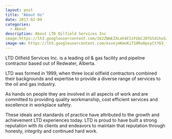 ```yaml
---
layout: post
title: "About Us"
date: 2017-02-09
categories:
  - About
description: About LTD Oilfield Services Inc 
image:https://lh3.googleusercontent.com/2b2ZWmEZXLeh4F2zFGbCJDfG5dihvGiPPQzOOj4W7vQJ1mE3DJft6ZdFKrF0u8W_f05Udu6pGnN7nLwO2grQcgwC95-vQqYb4KFTfWKnnm0Cp5dUviB0He_tU7ewTk9xQ4Fc5w=w1920
image-sm: https://lh3.googleusercontent.com/esvejmKmoKiT10Ro0pxyCt763_fG3PghU6S3r_TRoZxheV935dUcnFx43j7xy2RGrfWUoSg_AVW8gKVF5-0vXhuFjidFeG9PH7hQUed151akqTWA334lZznEXuhJrNwTWNN_KRcTim-wbmp_MecmqTyKIOdE0iRRQplxS_AYy4Ch0sAkqJ2uDHT966oUzyuKX1Mv1ajBmuNToFqT8B7glmzGL0mBvFj-A2Y2RCtHhiq4Wql8SqWK8VCXKbRg9wUGoV9pL51b7NC4EhX7a6-c0RAnjYOYGsq-c8HQsvblKLH-pgedjSItLdM-xeyhzHcd0Zd7Tcbdwi7uEGtX8XYb6VQCqHim4K4uxocufY_x4xB-sOFHQZq_g2t2bNhhUdbj3qoJGhDc3TmZRgQVCU1qTDXG9KjyLVxPMjqA56-XGS2jJQkJecp6g5zgFeqWuKooIZ1wrwrRZ4lCLhI_9J-nCZbRaJtXM1A95JJXlQqRiq5EiF0RbWzXpTNW4zZJvAbJ0fRRAjFTyWEoGqhK-KU6-GoM1-ZzbrqzD4sHuKPbsXZkzzCMpbm_Wfbckgt4lFuzhi4J3GlVnw-RlUTmcSOMLsQWMVW9aERycjKcxAhKK0pMAShB4XVmWw8o80-ZqPLP8bxQwJCy22m9wvX6ZXEL2UQFg0laF-TmX6KFyVLM3Q=s800
---
```


LTD Oilfield Services Inc. is a leading oil & gas facility and pipeline contractor based out of Redwater, Alberta.

LTD was formed in 1999, when three local oilfield contractors combined their backgrounds and expertise to provide a diverse range of services to the oil and gas industry.

As hands on people they are involved in all aspects of work and are committed to providing quality workmanship, cost efficient services and excellence in workplace safety. 

These ideals and standards of practice have attributed to the growth and achievement LTD experiences today. LTD is proud to have built a strong reputation with its clients and endeavors to maintain that reputation through honesty, integrity and continued hard work.
